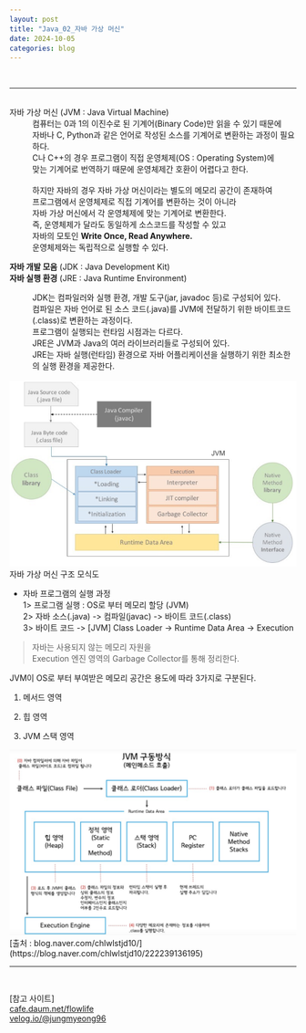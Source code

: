 ```yaml
---
layout: post
title: "Java_02_자바 가상 머신"
date: 2024-10-05
categories: blog
---
```


<br>

---

<br>

<dt>자바 가상 머신 (JVM : Java Virtual Machine)<dd>
컴퓨터는 0과 1의 이진수로 된 기계어(Binary Code)만 읽을 수 있기 때문에 <br>
자바나 C, Python과 같은 언어로 작성된 소스를 기계어로 변환하는 과정이 필요하다.<br>
C나 C++의 경우 프로그램이 직접 운영체제(OS : Operating System)에 <br>
맞는 기계어로 번역하기 때문에 운영체제간 호환이 어렵다고 한다.<br>
<br>
하지만 자바의 경우 자바 가상 머신이라는 별도의 메모리 공간이 존재하여 <br>
프로그램에서 운영체제로 직접 기계어를 변환하는 것이 아니라 <br>
자바 가상 머신에서 각 운영체제에 맞는 기계어로 변환한다.<br>
즉, 운영체제가 달라도 동일하게 소스코드를 작성할 수 있고 <br>
자바의 모토인 <strong>Write Once, Read Anywhere.</strong> <br>
운영체제와는 독립적으로 실행할 수 있다.<br>
</dd></dt>

>
**자바 개발 모음** (JDK : Java Development Kit) <br>
**자바 실행 환경** (JRE : Java Runtime Environment)

<dd>
JDK는 컴파일러와 실행 환경, 개발 도구(jar, javadoc 등)로 구성되어 있다.<br>
컴파일은 자바 언어로 된 소스 코드(.java)를 JVM에 전달하기 위한 바이트코드(.class)로 변환하는 과정이다.<br>
프로그램이 실행되는 런타임 시점과는 다르다. 
</dd>

<dd>
JRE은 JVM과 Java의 여러 라이브러리들로 구성되어 있다.<br>
JRE는 자바 실행(런타임) 환경으로 자바 어플리케이션을 실행하기 위한 최소한의 실행 환경을 제공한다.<br>
</dd>
<br>

<div class="text-center">
    <img src="/assets/JVM 구성 모식도.png" class="image-responsive"/>
    <span>
        자바 가상 머신 구조 모식도<br>
    </span>
</div>

- 자바 프로그램의 실행 과정 <br>
1> 프로그램 실행 : OS로 부터 메모리 할당 (JVM) <br>
2> 자바 소스(.java) -> 컴파일(javac) -> 바이트 코드(.class) <br>
3> 바이트 코드 -> [JVM]  Class Loader -> Runtime Data Area -> Execution <br>
> 자바는 사용되지 않는 메모리 자원을 <br> Execution 엔진 영역의 Garbage Collector를 통해 정리한다. <br>


JVM이 OS로 부터 부여받은 메모리 공간은 용도에 따라 3가지로 구분된다. <br>
1. 메서드 영역 <br>

2. 힙 영역 <br>

3. JVM 스택 영역 <br>

<div class="text-center">
    <img src="/assets/JVM_Memory.png" class="image-responsive"/>
    <span>
        <br>
    </span>
</div>
[출처 : blog.naver.com/chlwlstjd10/](https://blog.naver.com/chlwlstjd10/222239136195)



    
<br>
<hr>
<br>

[참고 사이트]<br>
[cafe.daum.net/flowlife](https://cafe.daum.net/flowlife/HqLo/3) <br>
[velog.io/@jungmyeong96](https://velog.io/@jungmyeong96/JAVA%EA%B8%B0%EC%B4%88-JVM%EC%9D%B4%EB%9E%80)
